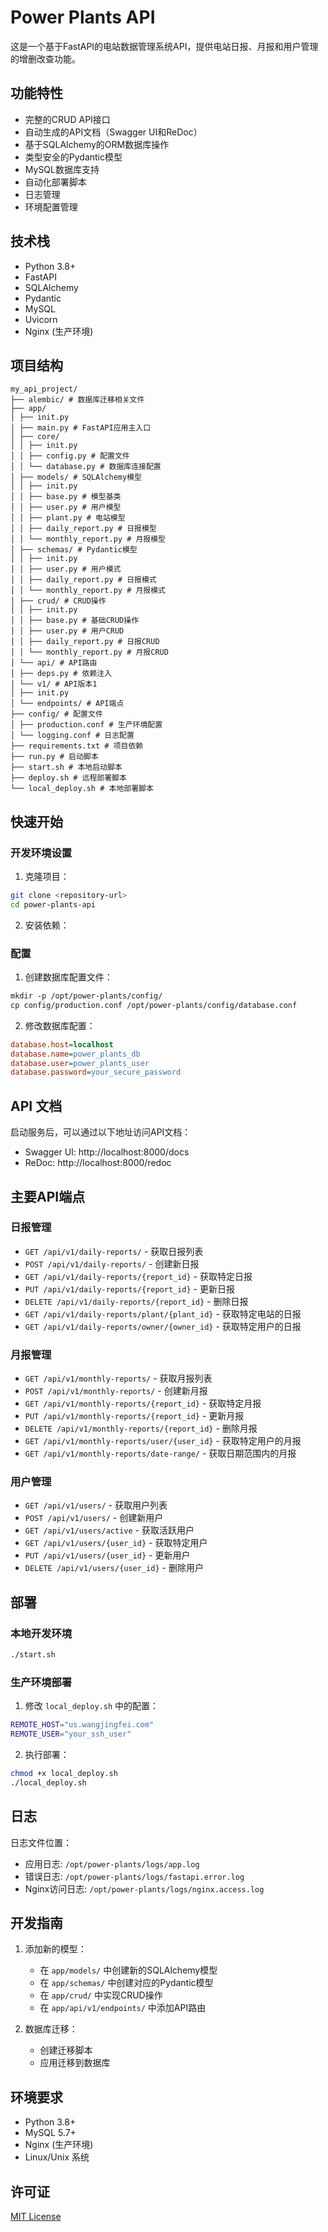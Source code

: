 # Power Plants API

这是一个基于FastAPI的电站数据管理系统API，提供电站日报、月报和用户管理的增删改查功能。

## 功能特性

- 完整的CRUD API接口
- 自动生成的API文档（Swagger UI和ReDoc）
- 基于SQLAlchemy的ORM数据库操作
- 类型安全的Pydantic模型
- MySQL数据库支持
- 自动化部署脚本
- 日志管理
- 环境配置管理

## 技术栈

- Python 3.8+
- FastAPI
- SQLAlchemy
- Pydantic
- MySQL
- Uvicorn
- Nginx (生产环境)

## 项目结构
```plaintext
my_api_project/
├── alembic/ # 数据库迁移相关文件
├── app/
│ ├── init.py
│ ├── main.py # FastAPI应用主入口
│ ├── core/
│ │ ├── init.py
│ │ ├── config.py # 配置文件
│ │ └── database.py # 数据库连接配置
│ ├── models/ # SQLAlchemy模型
│ │ ├── init.py
│ │ ├── base.py # 模型基类
│ │ ├── user.py # 用户模型
│ │ ├── plant.py # 电站模型
│ │ ├── daily_report.py # 日报模型
│ │ └── monthly_report.py # 月报模型
│ ├── schemas/ # Pydantic模型
│ │ ├── init.py
│ │ ├── user.py # 用户模式
│ │ ├── daily_report.py # 日报模式
│ │ └── monthly_report.py # 月报模式
│ ├── crud/ # CRUD操作
│ │ ├── init.py
│ │ ├── base.py # 基础CRUD操作
│ │ ├── user.py # 用户CRUD
│ │ ├── daily_report.py # 日报CRUD
│ │ └── monthly_report.py # 月报CRUD
│ └── api/ # API路由
│ ├── deps.py # 依赖注入
│ └── v1/ # API版本1
│ ├── init.py
│ └── endpoints/ # API端点
├── config/ # 配置文件
│ ├── production.conf # 生产环境配置
│ └── logging.conf # 日志配置
├── requirements.txt # 项目依赖
├── run.py # 启动脚本
├── start.sh # 本地启动脚本
├── deploy.sh # 远程部署脚本
└── local_deploy.sh # 本地部署脚本
```
## 快速开始

### 开发环境设置

1. 克隆项目：
```bash
git clone <repository-url>
cd power-plants-api
```
2. 安装依赖：

### 配置

1. 创建数据库配置文件：

```bash:README.md
mkdir -p /opt/power-plants/config/
cp config/production.conf /opt/power-plants/config/database.conf
```
2. 修改数据库配置：

```ini
database.host=localhost
database.name=power_plants_db
database.user=power_plants_user
database.password=your_secure_password
```

## API 文档

启动服务后，可以通过以下地址访问API文档：
- Swagger UI: http://localhost:8000/docs
- ReDoc: http://localhost:8000/redoc

## 主要API端点

### 日报管理
- `GET /api/v1/daily-reports/` - 获取日报列表
- `POST /api/v1/daily-reports/` - 创建新日报
- `GET /api/v1/daily-reports/{report_id}` - 获取特定日报
- `PUT /api/v1/daily-reports/{report_id}` - 更新日报
- `DELETE /api/v1/daily-reports/{report_id}` - 删除日报
- `GET /api/v1/daily-reports/plant/{plant_id}` - 获取特定电站的日报
- `GET /api/v1/daily-reports/owner/{owner_id}` - 获取特定用户的日报

### 月报管理
- `GET /api/v1/monthly-reports/` - 获取月报列表
- `POST /api/v1/monthly-reports/` - 创建新月报
- `GET /api/v1/monthly-reports/{report_id}` - 获取特定月报
- `PUT /api/v1/monthly-reports/{report_id}` - 更新月报
- `DELETE /api/v1/monthly-reports/{report_id}` - 删除月报
- `GET /api/v1/monthly-reports/user/{user_id}` - 获取特定用户的月报
- `GET /api/v1/monthly-reports/date-range/` - 获取日期范围内的月报

### 用户管理
- `GET /api/v1/users/` - 获取用户列表
- `POST /api/v1/users/` - 创建新用户
- `GET /api/v1/users/active` - 获取活跃用户
- `GET /api/v1/users/{user_id}` - 获取特定用户
- `PUT /api/v1/users/{user_id}` - 更新用户
- `DELETE /api/v1/users/{user_id}` - 删除用户

## 部署

### 本地开发环境
```bash
./start.sh
```

### 生产环境部署
1. 修改 `local_deploy.sh` 中的配置：
```bash
REMOTE_HOST="us.wangjingfei.com"
REMOTE_USER="your_ssh_user"
```

2. 执行部署：
```bash
chmod +x local_deploy.sh
./local_deploy.sh
```

## 日志

日志文件位置：
- 应用日志: `/opt/power-plants/logs/app.log`
- 错误日志: `/opt/power-plants/logs/fastapi.error.log`
- Nginx访问日志: `/opt/power-plants/logs/nginx.access.log`

## 开发指南

1. 添加新的模型：
   - 在 `app/models/` 中创建新的SQLAlchemy模型
   - 在 `app/schemas/` 中创建对应的Pydantic模型
   - 在 `app/crud/` 中实现CRUD操作
   - 在 `app/api/v1/endpoints/` 中添加API路由

2. 数据库迁移：
   - 创建迁移脚本
   - 应用迁移到数据库

## 环境要求

- Python 3.8+
- MySQL 5.7+
- Nginx (生产环境)
- Linux/Unix 系统

## 许可证

[MIT License](LICENSE)

